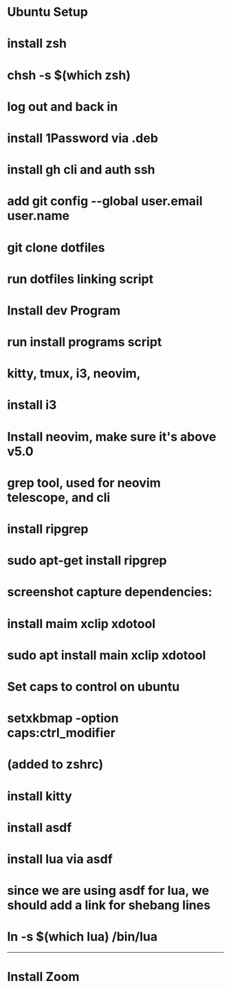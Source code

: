 # Ubuntu Setup

# install zsh
# chsh -s $(which zsh)
# log out and back in

# install 1Password via .deb
# install gh cli and auth ssh
# add git config --global user.email user.name
# git clone dotfiles

# run dotfiles linking script

# Install dev Program

# run install programs script

# kitty, tmux, i3, neovim,

# install i3

# Install neovim, make sure it's above v5.0

# grep tool, used for neovim telescope, and cli
# install ripgrep 
# sudo apt-get install ripgrep

# screenshot capture dependencies:
# install maim xclip xdotool
# sudo apt install main xclip xdotool

# Set caps to control on ubuntu
# setxkbmap -option caps:ctrl_modifier
# (added to zshrc)

# install kitty

# install asdf

# install lua via asdf
# since we are using asdf for lua, we should add a link for shebang lines
# ln -s $(which lua) /bin/lua


---

# Install Zoom
